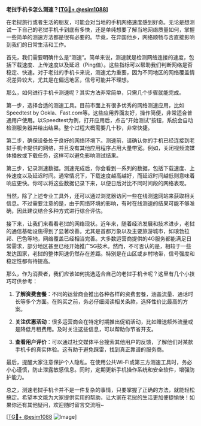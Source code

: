 **老挝手机卡怎么测速？[[TG💪+ @esim1088](https://t.me/s/esim1088)]**

在老挝旅行或者生活的朋友，可能会对当地的手机网络速度感到好奇。无论是想测试一下自己的老挝手机卡到底有多快，还是单纯想要了解当地网络质量如何，掌握一些简单的测速方法都是很有必要的。毕竟，在异国他乡，网络顺畅与否直接影响到我们的日常生活和工作。

首先，我们需要明确什么是“测速”。简单来说，测速就是检测网络连接的速度，包括下载速度、上传速度以及延迟（Ping值）。这些指标可以帮助我们判断网络是否稳定、快速。对于老挝的手机卡来说，测速尤为重要，因为不同地区的网络覆盖情况差异较大，尤其是在偏远地区，信号可能并不理想。

那么，如何进行手机卡测速呢？其实方法非常简单，只需几个步骤就能完成。

第一步，选择合适的测速工具。目前市面上有很多优秀的网络测速应用，比如Speedtest by Ookla、Fast.com等。这些应用界面友好，操作简便，非常适合普通用户使用。以Speedtest为例，打开应用后，点击“开始测试”按钮，系统会自动检测服务器并给出结果。整个过程大概需要几十秒，非常快捷。

第二步，确保设备处于良好的网络环境下。测速前，请确认你的手机已经连接到老挝手机卡提供的网络，并且没有其他应用程序占用大量带宽。例如，关闭视频流媒体播放或下载任务，这样可以避免影响测试结果。

第三步，记录测速数据。测速完成后，你会看到一系列的数据，包括下载速度、上传速度以及延迟时间。通常情况下，下载速度越高越好，而延迟时间越低则意味着响应更快。你可以将这些数据记录下来，以便日后对比不同时间段的网络表现。

当然，除了上述专业工具外，还可以通过浏览器访问一些在线测速网站来获取相关信息。不过需要注意的是，由于网络环境的影响，有时在线测速的结果可能不够准确，因此建议结合多种方式进行综合评估。

接下来，让我们来看看老挝的网络现状。近年来，随着经济发展和技术进步，老挝的通信基础设施得到了显著改善。尤其是首都万象以及主要旅游城市，如琅勃拉邦、巴色等地，网络覆盖已经相当完善。大多数运营商提供的4G服务都能满足日常需求，部分地区甚至已经开始推广5G技术。然而，不可否认的是，相较于一些发达国家，老挝的整体网速仍然存在差距。特别是在山区或乡村地带，信号强度和稳定性都有待提高。

那么，作为消费者，我们应该如何挑选适合自己的老挝手机卡呢？这里有几个小技巧可供参考：

1. **了解资费套餐**：不同的运营商会推出各种各样的资费套餐，涵盖流量、通话时长等多个方面。在购买之前，务必仔细阅读相关条款，选择性价比最高的方案。

2. **关注优惠活动**：很多运营商会在特定时期推出促销活动，比如赠送额外流量或是降低月租费用。及时关注这些信息，可以帮助你节省开支。

3. **查看用户评价**：可以通过社交媒体平台搜索其他用户的反馈，了解他们对某款手机卡的真实体验。这有助于避免踩雷，找到真正靠谱的服务商。

最后，提醒大家注意保护个人隐私。在使用公共Wi-Fi或第三方测速工具时，务必小心谨慎，防止泄露敏感信息。同时，定期更新手机操作系统和安全软件，增强防护能力。

总之，测速老挝手机卡并不是一件复杂的事情，只要掌握了正确的方法，就能轻松搞定。希望本文能为大家提供实用的帮助，让大家在老挝的生活更加便捷愉快！如果你还有其他疑问，欢迎随时留言交流哦~

[[TG💪+ @esim1088](https://t.me/s/esim1088) ![Image](https://i.postimg.cc/4NQfJmqS/Snipaste-2025-05-13-00-14-12.png)]